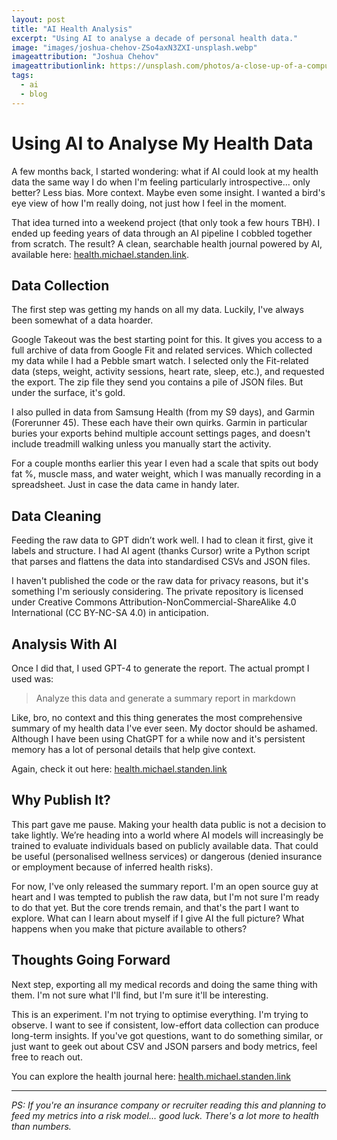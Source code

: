 ```yaml
---
layout: post
title: "AI Health Analysis"
excerpt: "Using AI to analyse a decade of personal health data."
image: "images/joshua-chehov-ZSo4axN3ZXI-unsplash.webp"
imageattribution: "Joshua Chehov"
imageattributionlink: https://unsplash.com/photos/a-close-up-of-a-computer-screen-with-a-line-of-ecg-ZSo4axN3ZXI
tags:
  - ai
  - blog
---
```


# Using AI to Analyse My Health Data

A few months back, I started wondering: what if AI could look at my health data the same way I do when I'm feeling particularly introspective... only better? Less bias. More context. Maybe even some insight. I wanted a bird's eye view of how I'm really doing, not just how I feel in the moment.

That idea turned into a weekend project (that only took a few hours TBH). I ended up feeding years of data through an AI pipeline I cobbled together from scratch. The result? A clean, searchable health journal powered by AI, available here: [health.michael.standen.link](https://health.michael.standen.link).

## Data Collection

The first step was getting my hands on all my data. Luckily, I've always been somewhat of a data hoarder.

Google Takeout was the best starting point for this. It gives you access to a full archive of data from Google Fit and related services. Which collected my data while I had a Pebble smart watch. I selected only the Fit-related data (steps, weight, activity sessions, heart rate, sleep, etc.), and requested the export. The zip file they send you contains a pile of JSON files. But under the surface, it's gold.

I also pulled in data from Samsung Health (from my S9 days), and Garmin (Forerunner 45). These each have their own quirks. Garmin in particular buries your exports behind multiple account settings pages, and doesn't include treadmill walking unless you manually start the activity.  

For a couple months earlier this year I even had a scale that spits out body fat %, muscle mass, and water weight, which I was manually recording in a spreadsheet. Just in case the data came in handy later.

## Data Cleaning

Feeding the raw data to GPT didn’t work well. I had to clean it first, give it labels and structure. I had AI agent (thanks Cursor) write a Python script that parses and flattens the data into standardised CSVs and JSON files.

I haven't published the code or the raw data for privacy reasons, but it's something I'm seriously considering. The private repository is licensed under Creative Commons Attribution-NonCommercial-ShareAlike 4.0 International (CC BY-NC-SA 4.0) in anticipation.

## Analysis With AI

Once I did that, I used GPT-4 to generate the report. The actual prompt I used was:

> Analyze this data and generate a summary report in markdown

Like, bro, no context and this thing generates the most comprehensive summary of my health data I've ever seen. My doctor should be ashamed. Although I have been using ChatGPT for a while now and it's persistent memory has a lot of personal details that help give context.

Again, check it out here: [health.michael.standen.link](https://health.michael.standen.link)

## Why Publish It?

This part gave me pause. Making your health data public is not a decision to take lightly. We’re heading into a world where AI models will increasingly be trained to evaluate individuals based on publicly available data. That could be useful (personalised wellness services) or dangerous (denied insurance or employment because of inferred health risks).

For now, I've only released the summary report. I'm an open source guy at heart and I was tempted to publish the raw data, but I'm not sure I'm ready to do that yet. But the core trends remain, and that's the part I want to explore. What can I learn about myself if I give AI the full picture? What happens when you make that picture available to others?

## Thoughts Going Forward

Next step, exporting all my medical records and doing the same thing with them. I'm not sure what I'll find, but I'm sure it'll be interesting.

This is an experiment. I'm not trying to optimise everything. I'm trying to observe. I want to see if consistent, low-effort data collection can produce long-term insights. If you've got questions, want to do something similar, or just want to geek out about CSV and JSON parsers and body metrics, feel free to reach out.

You can explore the health journal here: [health.michael.standen.link](https://health.michael.standen.link)

---

*PS: If you're an insurance company or recruiter reading this and planning to feed my metrics into a risk model... good luck. There's a lot more to health than numbers.*
